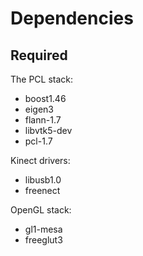 Dependencies
============

Required
--------

The PCL stack:

- boost1.46
- eigen3
- flann-1.7
- libvtk5-dev
- pcl-1.7

Kinect drivers:

- libusb1.0
- freenect

OpenGL stack:

- gl1-mesa
- freeglut3